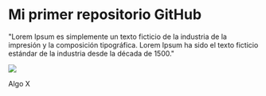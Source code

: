 # Mi primer repositorio GitHub

"Lorem Ipsum es simplemente un texto ficticio de la industria de la impresión y la composición tipográfica. Lorem Ipsum ha sido el texto ficticio estándar de la industria desde la década de 1500."



![](https://images.unsplash.com/photo-1650378789660-8f725a4146b3?ixlib=rb-1.2.1&ixid=MnwxMjA3fDB8MHxwaG90by1wYWdlfHx8fGVufDB8fHx8&auto=format&fit=crop&w=765&q=80)

Algo X
